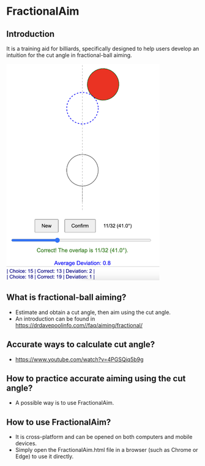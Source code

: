 # FractionalAim

## Introduction
It is a training aid for billiards, specifically designed to help users develop an intuition for the cut angle in fractional-ball aiming.

<img src="examples.png" width="400" />

## What is fractional-ball aiming?
- Estimate and obtain a cut angle, then aim using the cut angle.
- An introduction can be found in https://drdavepoolinfo.com//faq/aiming/fractional/

## Accurate ways to calculate cut angle?
- https://www.youtube.com/watch?v=4PGSQiq5b9g

## How to practice accurate aiming using the cut angle?
- A possible way is to use FractionalAim.

## How to use FractionalAim?
- It is cross-platform and can be opened on both computers and mobile devices. 
- Simply open the FractionalAim.html file in a browser (such as Chrome or Edge) to use it directly.
